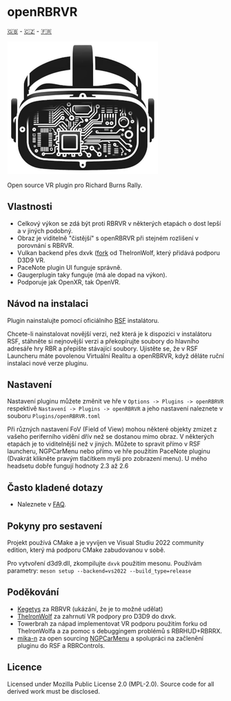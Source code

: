 # openRBRVR

[🇬🇧](README.md) - [🇨🇿](README_CZ.md) - [🇫🇷](README_FR.md)

![openRBRVR logo](img/openRBRVR.png)

Open source VR plugin pro Richard Burns Rally.

## Vlastnosti

- Celkový výkon se zdá být proti RBRVR v některých etapách o dost lepší a v
  jiných podobný.
- Obraz je viditelně "čistější" s openRBRVR při stejném rozlišení v porovnání s
  RBRVR.
- Vulkan backend přes dxvk ([fork](https://github.com/TheIronWolfModding/dxvk)
  od TheIronWolf, který přidává podporu D3D9 VR.
- PaceNote plugin UI funguje správně.
- Gaugerplugin taky funguje (má ale dopad na výkon).
- Podporuje jak OpenXR, tak OpenVR.

## Návod na instalaci

Plugin nainstalujte pomocí oficiálního [RSF](https://rallysimfans.hu)
instalátoru.

Chcete-li nainstalovat novější verzi, než která je k dispozici v instalátoru
RSF, stáhněte si nejnovější verzi a překopírujte soubory do hlavního adresáře 
hry RBR a přepište stávající soubory. Ujistěte se, že v RSF Launcheru máte 
povolenou Virtuální Realitu a openRBRVR, když děláte ruční instalaci nové
verze pluginu.

## Nastavení

Nastavení pluginu můžete změnit ve hře v `Options -> Plugins -> openRBRVR`
respektivě `Nastavení -> Plugins -> openRBRVR` a jeho nastavení naleznete v
souboru `Plugins/openRBRVR.toml`

Při různých nastavení FoV (Field of View) mohou některé objekty zmizet z vašeho
periferního vidění dřív než se dostanou mimo obraz. V některých etapách je to
viditelnější než v jiných. Můžete to spravit přímo v RSF launcheru, NGPCarMenu
nebo přímo ve hře použitím PaceNote pluginu (Dvakrát klikněte pravým tlačítkem
myši pro zobrazení menu). U mého headsetu dobře fungují hodnoty 2.3 až 2.6

## Často kladené dotazy

- Naleznete v [FAQ](https://github.com/Detegr/openRBRVR/blob/master/FAQ_CZ.md).

## Pokyny pro sestavení

Projekt používá CMake a je vyvíjen ve Visual Studiu 2022 community edition,
který má podporu CMake zabudovanou v sobě.

Pro vytvoření d3d9.dll, zkompilujte `dxvk` použitím mesonu. Používám parametry:
`meson setup --backend=vs2022 --build_type=release`

## Poděkování

- [Kegetys](https://www.kegetys.fi/) za RBRVR (ukázání, že je to možné udělat)
- [TheIronWolf](https://github.com/TheIronWolfModding) za zahrnutí VR podpory
  pro D3D9 do dxvk.
- Towerbrah za nápad implementovat VR podporu použitím forku od TheIronWolfa a
  za pomoc s debuggingem problémů s RBRHUD+RBRRX.
- [mika-n](https://github.com/mika-n) za open sourcing
  [NGPCarMenu](https://github.com/mika-n/NGPCarMenu) a spolupráci na začlenění
  pluginu do RSF a RBRControls.

## Licence

Licensed under Mozilla Public License 2.0 (MPL-2.0). Source code for all
derived work must be disclosed.
